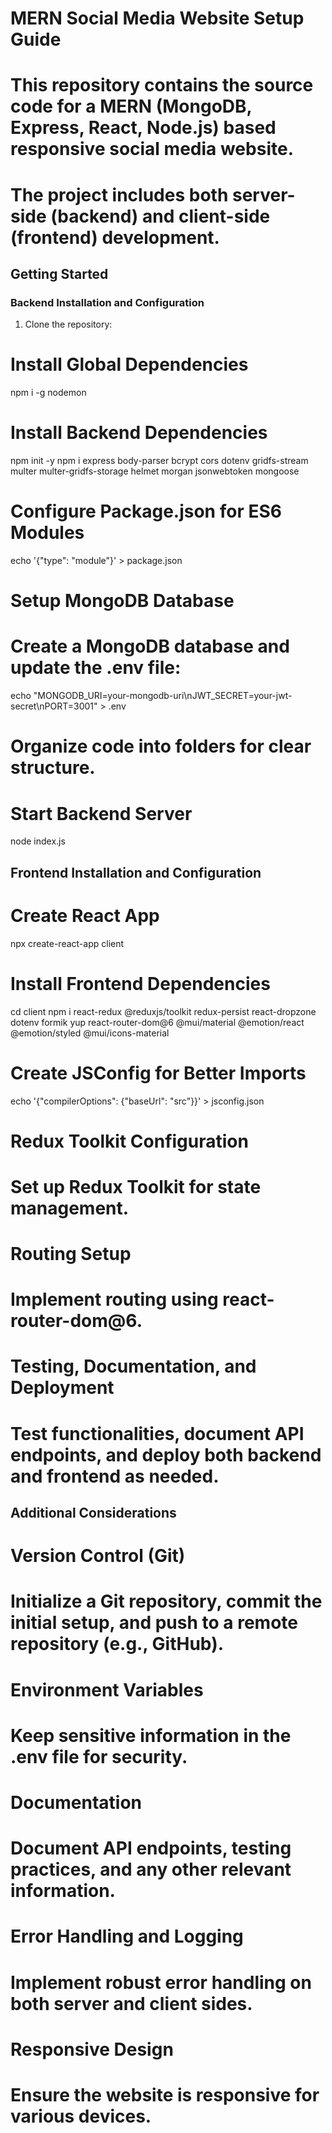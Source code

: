 # MERN Social Media Website Setup Guide

# This repository contains the source code for a MERN (MongoDB, Express, React, Node.js) based responsive social media website. 
# The project includes both server-side (backend) and client-side (frontend) development.

## Getting Started

### Backend Installation and Configuration

1. Clone the repository:
# Install Global Dependencies
npm i -g nodemon

# Install Backend Dependencies
npm init -y
npm i express body-parser bcrypt cors dotenv gridfs-stream multer multer-gridfs-storage helmet morgan jsonwebtoken mongoose

# Configure Package.json for ES6 Modules
echo '{"type": "module"}' > package.json

# Setup MongoDB Database
# Create a MongoDB database and update the .env file:
echo "MONGODB_URI=your-mongodb-uri\nJWT_SECRET=your-jwt-secret\nPORT=3001" > .env

# Organize code into folders for clear structure.

# Start Backend Server
node index.js

## Frontend Installation and Configuration
# Create React App
npx create-react-app client

# Install Frontend Dependencies
cd client
npm i react-redux @reduxjs/toolkit redux-persist react-dropzone dotenv formik yup react-router-dom@6 @mui/material @emotion/react @emotion/styled @mui/icons-material

# Create JSConfig for Better Imports
echo '{"compilerOptions": {"baseUrl": "src"}}' > jsconfig.json


# Redux Toolkit Configuration
# Set up Redux Toolkit for state management.

# Routing Setup
# Implement routing using react-router-dom@6.

# Testing, Documentation, and Deployment
# Test functionalities, document API endpoints, and deploy both backend and frontend as needed.

## Additional Considerations

# Version Control (Git)
# Initialize a Git repository, commit the initial setup, and push to a remote repository (e.g., GitHub).

# Environment Variables
# Keep sensitive information in the .env file for security.

# Documentation
# Document API endpoints, testing practices, and any other relevant information.

# Error Handling and Logging
# Implement robust error handling on both server and client sides.

# Responsive Design
# Ensure the website is responsive for various devices.
